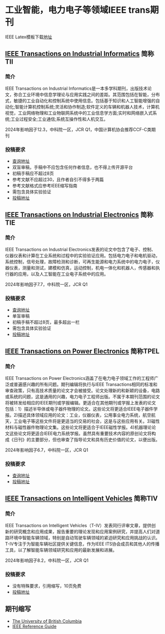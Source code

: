 # 工业智能，电力电子等领域IEEE trans期刊
IEEE Latex模板下载[地址](https://template-selector.ieee.org/secure/templateSelector/publicationType)
## [IEEE Transactions on Industrial Informatics](https://ieeexplore.ieee.org/xpl/RecentIssue.jsp?punumber=9424) 简称TII

### 简介
IEEE Transactions on Industrial Informatics是一本多学科期刊，出版技术论文，弥合工业环境中信息学理论与应用实践之间的差距。其范围包括在智能，分布式，敏捷的工业自动化和控制系统中使用信息。包括基于知识和人工智能增强的自动化;智能计算机控制系统;灵活和协作制造;软件定义的车辆和机器人技术，计算机视觉，工业网络物理和工业物联网系统中的工业信息学方面;实时和网络嵌入式系统;工业过程安全;工业通信;系统互操作性和人机交互。

2024年影响因子12.3，中科院一区，JCR Q1，中国计算机协会推荐CCF-C类期刊

### 投稿要求
* [查询地址](https://www.ieee-ies.org/pubs/transactions-on-industrial-informatics/167-initial-sub.html)
* 双盲审稿，手稿中不应包含任何作者信息，也不得上传开源平台
* 初稿手稿应不超过8页
* 参考文献不应超过30，且作者自引不得多于两篇
* 参考文献格式应参考IEEE缩写指南
* 需包含具体实验验证
* [投稿地址](https://mc.manuscriptcentral.com/tii)



## [IEEE Transactions on Industrial Electronics](https://ieeexplore.ieee.org/xpl/RecentIssue.jsp?punumber=41) 简称TIE

### 简介
IEEE Transactions on Industrial Electronics发表的论文中包含了电子、控制、仪器仪表和计算在工业系统和过程中的实验验证应用。包括电力电子和电机驱动，系统控制，信号处理，故障检测和诊断，可再生能源和电力系统中的电力电子，仪器仪表，测量和测试，建模和仿真，运动控制，机电一体化和机器人，传感器和执行器的应用，以及人工智能在工业电子系统中的应用。

2024年影响因子7.7，中科院一区，JCR Q1

### 投稿要求
* [查询地址](https://www.ieee-ies.org/images/files/tie/resources/TRANS-JOUR.pdf?v=202103)
* 单盲审稿
* 初稿手稿不超过8页，最多超出一栏
* 需包含具体实验验证
* [投稿地址](https://mc.manuscriptcentral.com/tie-ieee)

## [IEEE Transactions on Power Electronics](https://ieeexplore.ieee.org/xpl/RecentIssue.jsp?punumber=63) 简称TPEL
### 简介
IEEE Transactions on Power Electronics涵盖了在电力电子领域工作的工程师广泛或普遍感兴趣的所有问题。期刊编辑将执行与IEEE Transactions相同的标准和审查政策，只有高技术质量的论文才会被接受。论文处理新的和新颖的设备，电路或系统的问题，这是通用的兴趣，电力电子工程师出版。不属于本期刊范围的论文将被转发给相应的IEEE期刊或学报编辑。更适合在其他期刊或学报上发表的论文包括：1）描述半导体或电子器件物理的论文。这些论文将更适合IEEE电子器件学报。2)描述具体领域应用的论文：工业，仪器仪表，公用事业电力系统，航空航天，工业电子等这些文件将是更适当的交易的社会，这是与这些应用有关。3)磁性材料与磁性器件物理论文集。这些论文将更适合于IEEE磁性学报。4)机器理论论文这些论文将更适合IEEE电力系统学报。虽然具有重要技术内容的原创论文将构成《日刊》的主要部分，但也审查了指导论文和具有历史价值的论文，以便出版。

2024年影响因子6.7，中科院一区，JCR Q1


### 投稿要求
* [查询地址](https://s3-us-west-2.amazonaws.com/clarivate-scholarone-prod-us-west-2-s1m-public/wwwRoot/prod1/societyimages/tpel-ieee/2019%20Guidelines%20for%20Manuscript%20Submission%20to%20IEEE%20TPEL.pdf)
* [投稿地址](https://mc.manuscriptcentral.com/tpel-ieee/)

## [IEEE Transactions on Intelligent Vehicles](https://ieeexplore.ieee.org/xpl/RecentIssue.jsp?punumber=7274857) 简称TIV
### 简介
IEEE Transactions on Intelligent Vehicles（T-IV）发表同行评审文章，提供创新的研究概念和应用成果，报告重要的理论发现和应用案例研究，并提高人们对道路环境中智能车辆领域，特别是自动驾驶车辆领域的紧迫研究和应用挑战的认识。T-IV专注于为智能车辆社区提供关键信息，作为IEEE ITS协会成员和其他人的传播工具，以了解智能车辆领域研究和应用的最新发展和进展。

2024年影响因子8.2，中科院一区，JCR Q1
### 投稿要求
* 没有特殊要求，引用缩写，10页免费
* [投稿地址](https://mc.manuscriptcentral.com/t-iv)

## 期刊缩写
* [The University of British Columbia](https://woodward.library.ubc.ca/woodward/research-help/journal-abbreviations/)
* [IEEE Reference Guide](https://github.com/XinyuanLiao/Journals_in_Industrial_AI/blob/main/IEEE-Reference-Guide.pdf)


